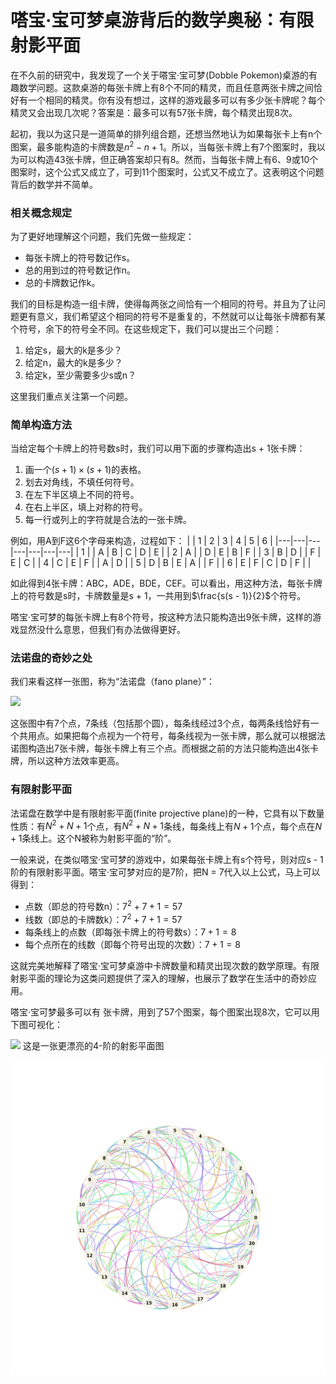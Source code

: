 
# 嗒宝·宝可梦桌游背后的数学奥秘：有限射影平面


在不久前的研究中，我发现了一个关于嗒宝·宝可梦(Dobble Pokemon)桌游的有趣数学问题。这款桌游的每张卡牌上有8个不同的精灵，而且任意两张卡牌之间恰好有一个相同的精灵。你有没有想过，这样的游戏最多可以有多少张卡牌呢？每个精灵又会出现几次呢？答案是：最多可以有57张卡牌，每个精灵出现8次。

起初，我以为这只是一道简单的排列组合题，还想当然地认为如果每张卡上有n个图案，最多能构造的卡牌数是$n^2 - n + 1$。所以，当每张卡牌上有7个图案时，我以为可以构造43张卡牌，但正确答案却只有8。然而，当每张卡牌上有6、9或10个图案时，这个公式又成立了，可到11个图案时，公式又不成立了。这表明这个问题背后的数学并不简单。

### 相关概念规定
为了更好地理解这个问题，我们先做一些规定：
- 每张卡牌上的符号数记作s。
- 总的用到过的符号数记作n。
- 总的卡牌数记作k。

我们的目标是构造一组卡牌，使得每两张之间恰有一个相同的符号。并且为了让问题更有意义，我们希望这个相同的符号不是重复的，不然就可以让每张卡牌都有某个符号，余下的符号全不同。在这些规定下，我们可以提出三个问题：
1. 给定s，最大的k是多少？
2. 给定n，最大的k是多少？
3. 给定k，至少需要多少s或n？

这里我们重点关注第一个问题。

### 简单构造方法
当给定每个卡牌上的符号数s时，我们可以用下面的步骤构造出s + 1张卡牌：
1. 画一个$(s + 1)×(s + 1)$的表格。
2. 划去对角线，不填任何符号。
3. 在左下半区填上不同的符号。
4. 在右上半区，填上对称的符号。
5. 每一行或列上的字符就是合法的一张卡牌。

例如，用A到F这6个字母来构造，过程如下：
|   | 1 | 2 | 3 | 4 | 5 | 6 |
|---|---|---|---|---|---|---|
| 1 |   | A | B | C | D | E |
| 2 | A |   | D | E | B | F |
| 3 | B | D |   | F | E | C |
| 4 | C | E | F |   | A | D |
| 5 | D | B | E | A |   | F |
| 6 | E | F | C | D | F |   |

如此得到4张卡牌：ABC，ADE，BDE，CEF。可以看出，用这种方法，每张卡牌上的符号数是s时，卡牌数量是s + 1，一共用到$\frac{s(s - 1)}{2}$个符号。

嗒宝·宝可梦的每张卡牌上有8个符号，按这种方法只能构造出9张卡牌，这样的游戏显然没什么意思，但我们有办法做得更好。

### 法诺盘的奇妙之处
我们来看这样一张图，称为“法诺盘（fano plane）”：

![](./picture/宝可梦(1).svg)


这张图中有7个点，7条线（包括那个圆），每条线经过3个点，每两条线恰好有一个共用点。如果把每个点视为一个符号，每条线视为一张卡牌，那么就可以根据法诺图构造出7张卡牌，每张卡牌上有三个点。而根据之前的方法只能构造出4张卡牌，所以这种方法效率更高。

### 有限射影平面
法诺盘在数学中是有限射影平面(finite projective plane)的一种，它具有以下数量性质：有$N^2 + N + 1$个点，有$N^2 + N + 1$条线，每条线上有$N + 1$个点，每个点在$N + 1$条线上。这个N被称为射影平面的“阶”。

一般来说，在类似嗒宝·宝可梦的游戏中，如果每张卡牌上有s个符号，则对应s - 1阶的有限射影平面。嗒宝·宝可梦对应的是7阶，把N = 7代入以上公式，马上可以得到：
- 点数（即总的符号数n）：$7^2 + 7 + 1 = 57$
- 线数（即总的卡牌数k）：$7^2 + 7 + 1 = 57$
- 每条线上的点数（即每张卡牌上的符号数s）：$7 + 1 = 8$
- 每个点所在的线数（即每个符号出现的次数）：$7 + 1 = 8$

这就完美地解释了嗒宝·宝可梦桌游中卡牌数量和精灵出现次数的数学原理。有限射影平面的理论为这类问题提供了深入的理解，也展示了数学在生活中的奇妙应用。 

嗒宝·宝可梦最多可以有
张卡牌，用到了57个图案，每个图案出现8次，它可以用下图可视化：

![](./picture/finite_projective_plane_order7_curved.png)
这是一张更漂亮的4-阶的射影平面图

![](./picture/finite_projective_plane_order4_curved.png)

